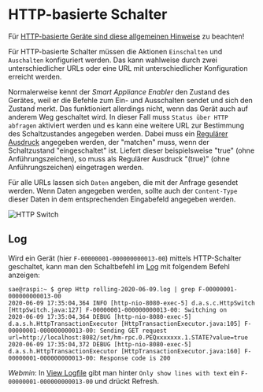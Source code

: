 # HTTP-basierte Schalter

Für [HTTP-basierte Geräte sind diese allgemeinen Hinweise](Http_DE.md) zu beachten!

Für HTTP-basierte Schalter müssen die Aktionen `Einschalten` und `Auschalten` konfiguriert werden. Das kann wahlweise durch zwei unterschiedlicher URLs oder eine URL mit unterschiedlicher Konfiguration erreicht werden.

Normalerweise kennt der *Smart Appliance Enabler* den Zustand des Gerätes, weil er die Befehle zum Ein- und Ausschalten sendet und sich den Zustand merkt. Das funktioniert allerdings nicht, wenn das Gerät auch auf anderem Weg geschaltet wird. In dieser Fall muss `Status über HTTP abfragen` aktiviert werden und es kann eine weitere URL zur Bestimmung des Schaltzustandes angegeben werden. Dabei muss ein [Regulärer Ausdruck](ValueExtraction_DE.md) angegeben werden, der "matchen" muss, wenn der Schaltzustand "eingeschaltet" ist. Liefert dieser beispielsweise "true" (ohne Anführungszeichen), so muss als Regulärer Ausdruck "(true)" (ohne Anführungszeichen) eingetragen werden.

Für alle URLs lassen sich `Daten` angeben, die mit der Anfrage gesendet werden. Wenn Daten angegeben werden, sollte auch der `Content-Type` dieser Daten in dem entsprechenden Eingabefeld angegeben werden.

![HTTP Switch](../pics/fe/HttpSwitch.png)

## Log

Wird ein Gerät (hier `F-00000001-000000000013-00`) mittels HTTP-Schalter geschaltet, kann man den Schaltbefehl im [Log](Logging_DE.md) mit folgendem Befehl anzeigen:

```console
sae@raspi:~ $ grep Http rolling-2020-06-09.log | grep F-00000001-000000000013-00
2020-06-09 17:35:04,364 INFO [http-nio-8080-exec-5] d.a.s.c.HttpSwitch [HttpSwitch.java:127] F-00000001-000000000013-00: Switching on
2020-06-09 17:35:04,364 DEBUG [http-nio-8080-exec-5] d.a.s.h.HttpTransactionExecutor [HttpTransactionExecutor.java:105] F-00000001-000000000013-00: Sending GET request url=http://localhost:8082/set/hm-rpc.0.PEQxxxxxxx.1.STATE?value=true
2020-06-09 17:35:04,372 DEBUG [http-nio-8080-exec-5] d.a.s.h.HttpTransactionExecutor [HttpTransactionExecutor.java:160] F-00000001-000000000013-00: Response code is 200
```

*Webmin*: In [View Logfile](Logging_DE.md#user-content-webmin-logs) gibt man hinter `Only show lines with text` ein `F-00000001-000000000013-00` und drückt Refresh.
